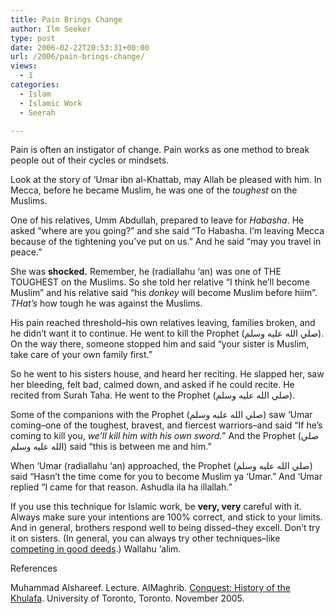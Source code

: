 ```yaml
---
title: Pain Brings Change
author: Ilm Seeker
type: post
date: 2006-02-22T20:53:31+00:00
url: /2006/pain-brings-change/
views:
  - 1
categories:
  - Islam
  - Islamic Work
  - Seerah

---
```

Pain is often an instigator of change. Pain works as one method to break people out of their cycles or mindsets.

Look at the story of &#8216;Umar ibn al-Khattab, may Allah be pleased with him. In Mecca, before he became Muslim, he was one of the _toughest_ on the Muslims.

One of his relatives, Umm Abdullah, prepared to leave for <dfn title="Abasynnia">Habasha</dfn>. He asked &#8220;where are you going?&#8221; and she said &#8220;To Habasha. I&#8217;m leaving Mecca because of the tightening you&#8217;ve put on us.&#8221; And he said &#8220;may you travel in peace.&#8221;

She was **shocked.** Remember, he (radiallahu &#8216;an) was one of THE TOUGHEST on the Muslims. So she told her relative &#8220;I think he&#8217;ll become Muslim&#8221; and his relative said &#8220;his _donkey_ will become Muslim before hiim&#8221;. _THat&#8217;s_ how tough he was against the Muslims.
  
His pain reached threshold&#8211;his own relatives leaving, families broken, and he didn&#8217;t want it to continue. He went to kill the Prophet (صلي الله عليه وسلم). On the way there, someone stopped him and said &#8220;your sister is Muslim, take care of your own family first.&#8221;

So he went to his sisters house, and heard her reciting. He slapped her, saw her bleeding, felt bad, calmed down, and asked if he could recite. He recited from Surah Taha. He went to the Prophet (صلي الله عليه وسلم).

Some of the companions with the Prophet (صلي الله عليه وسلم) saw &#8216;Umar coming&#8211;one of the toughest, bravest, and fiercest warriors&#8211;and said &#8220;If he&#8217;s coming to kill you, _we&#8217;ll kill him with his own sword._&#8221; And the Prophet (صلي الله عليه وسلم) said &#8220;this is between me and him.&#8221;

When &#8216;Umar (radiallahu &#8216;an) approached, the Prophet (صلي الله عليه وسلم) said &#8220;Hasn&#8217;t the time come for you to become Muslim ya &#8216;Umar.&#8221; And &#8216;Umar replied &#8220;I came for that reason. Ashudla ila ha illallah.&#8221;

If you use this technique for Islamic work, be **very, very** careful with it. Always make sure your intentions are 100% correct, and stick to your limits. And in general, brothers respond well to being dissed&#8211;they excell. Don&#8217;t try it on sisters. (In general, you can always try other techniques&#8211;like [competing in good deeds][1].) Wallahu &#8216;alim.

<div id="referencesTitle">
  References
</div>

<p class="reference">
  Muhammad Alshareef. Lecture. AlMaghrib. <a href="http://www.almaghrib.org/con.php">Conquest: History of the Khulafa</a>. University of Toronto, Toronto. November 2005.
</p>

 [1]: /blog/2006/02/16/competing-to-good-deeds-abu-dujana-and-the-prophets-sword/
